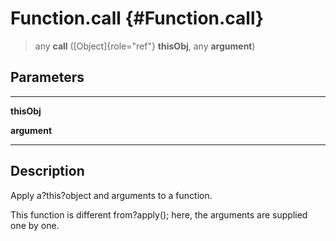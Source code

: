 Function.call {#Function.call}
=============

> any **call** ([Object]{role="ref"} **thisObj**, any **argument**)

Parameters
----------

  -------------- --
  **thisObj**    

  **argument**   
  -------------- --

Description
-----------

Apply a?this?object and arguments to a function.

This function is different from?apply(); here, the arguments are
supplied one by one.
